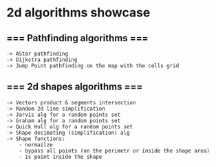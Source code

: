 
# 2d algorithms showcase

## === Pathfinding algorithms ===
 
    -> AStar pathfinding
    -> Dijkstra pathfinding
    -> Jump Point pathfinding on the map with the cells grid
    
## === 2d shapes algorithms === 

    -> Vectors product & segments intersection
    -> Random 2d line simplification
    -> Jarvis alg for a random points set 
    -> Graham alg for a random points set
    -> Quick Hull alg for a random points set
    -> Shape decimating (simplification) alg
    -> Shape functions: 
        - normailze
        - bypass all points (on the perimetr or inside the shape area)
        - is point inside the shape
